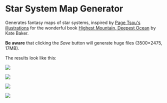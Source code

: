 # Star System Map Generator

Generates fantasy maps of star systems, inspired by [Page Tsou's illustrations](http://www.pagetsou.com/) for the wonderful book [Highest Mountain, Deepest Ocean](https://www.amazon.co.uk/Highest-Mountain-Deepest-Ocean-Baker/dp/1783704845) by Kate Baker.

**Be aware** that clicking the *Save* button will generate huge files (3500&times;2475, 17MB).

The results look like this:

[![](https://i.imgur.com/EbaE1y0l.png)](https://i.imgur.com/EbaE1y0.png)

[![](https://i.imgur.com/5d5f5pXl.png)](https://i.imgur.com/5d5f5pX.png)

[![](https://i.imgur.com/88c9vBNl.png)](https://i.imgur.com/88c9vBN.png)

[![](https://i.imgur.com/3iirLlal.png)](https://i.imgur.com/3iirLla.png)
